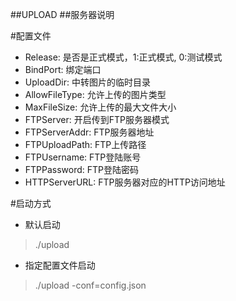##UPLOAD
##服务器说明

#配置文件
- Release: 是否是正式模式，1:正式模式, 0:测试模式
- BindPort: 绑定端口
- UploadDir: 中转图片的临时目录
- AllowFileType: 允许上传的图片类型
- MaxFileSize: 允许上传的最大文件大小
- FTPServer: 开启传到FTP服务器模式
- FTPServerAddr: FTP服务器地址
- FTPUploadPath: FTP上传路径
- FTPUsername: FTP登陆账号
- FTPPassword: FTP登陆密码
- HTTPServerURL: FTP服务器对应的HTTP访问地址

#启动方式
- 默认启动
> ./upload
- 指定配置文件启动
> ./upload -conf=config.json